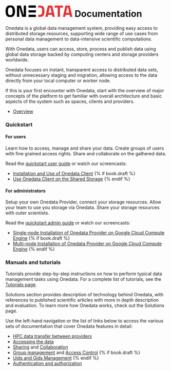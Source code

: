 # ![Onedata](doc/img/heading.png) Documentation
Onedata is a global data management system, providing easy access to distributed storage resources, supporting wide range of use cases from personal data management to data-intensive scientific computations.

With Onedata, users can access, store, process and publish data using global data storage backed by computing centers and storage providers worldwide.

Onedata focuses on instant, transparent access to distributed data sets, without unnecessary staging and migration, allowing access to the data directly from your local computer or worker node.

If this is your first encounter with Onedata, start with the overview of major concepts of the platform to get familiar with overall architecture and basic aspects of the system such as spaces, clients and providers.

- [Overview](doc/overview.md)

### Quickstart


#### For users
Learn how to access, manage and share your data. Create groups of users with fine grained access rights. Share and collaborate on the gathered data.

Read the [quickstart user guide](doc/quickstart.md) or watch our screencasts:
- [Installation and Use of Onedata Client](doc/tutorial/screencast_oneclient_remote.md)
{% if book.draft %}
- [Use Onedata Client on the Shared Storage]()
{% endif %}

#### For administrators

Setup your own Onedata Provider, connect your storage resources. Allow your team to use you storage via Onedata. Share your storage resources with outer scientists.

Read the [quickstart admin guide](doc/quickstart.md) or watch our screencasts:

- [Single-node Installation of Onedata Provider on Google Cloud Compute Engine]()
{% if book.draft %}
- [Multi-node Installation of Onedata Provider on Google Cloud Compute Engine]()
{% endif %}

### Manuals and tutorials

Tutorials provide step-by-step instructions on how to perform typical data management tasks using Onedata. For a complete list of tutorials, see the [Tutorials page](doc/tutorials.md).

Solutions section provides description of technology behind Onedata, with references to published scientific articles with more in depth description and evaluation. To learn more how Onedata works, check out the Solutions page.


Use the left-hand navigation or the list of links below to access the various sets of documentation that cover Onedata features in detail:

- [HPC data transfer between providers](doc/solutions/rtransfer.md)
- [Accessing the data]()
- [Sharing](doc/data_sharing.md) and [Collaboration](doc/space_collaboration.md)
- [Group management](doc/group_management.md) and [Access Control](doc/access_control.md) {% if book.draft %}
- [Uids and Gids Management]() {% endif %}
- [Authentication and authorization](doc/solutions/authentication.md)
